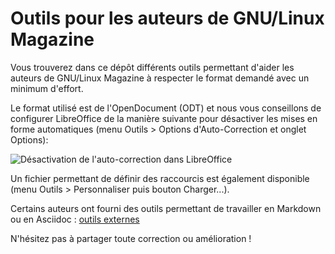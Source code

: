# Outils pour les auteurs de GNU/Linux Magazine

Vous trouverez dans ce dépôt différents outils permettant d'aider les auteurs de GNU/Linux Magazine à respecter le format demandé avec un minimum d'effort.

Le format utilisé est de l'OpenDocument (ODT) et nous vous conseillons de configurer LibreOffice de la manière suivante pour désactiver les mises en forme automatiques (menu Outils > Options d'Auto-Correction et onglet Options):

![Désactivation de l'auto-correction dans LibreOffice](https://github.com/GLMF/outils_auteurs/blob/master/AutoCorrection.png)

Un fichier permettant de définir des raccourcis est également disponible (menu Outils > Personnaliser puis bouton Charger...).

Certains auteurs ont fourni des outils permettant de travailler en Markdown ou en Asciidoc : [outils externes](https://github.com/GLMF/outils_auteurs/blob/master/outils_externes.md)

N'hésitez pas à partager toute correction ou amélioration !
